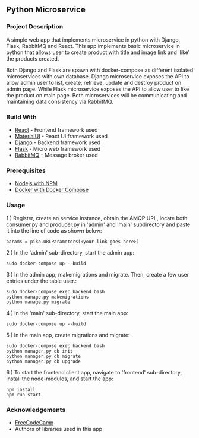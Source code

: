 ## Python Microservice

### Project Description
A simple web app that implements microservice in python with Django, Flask, RabbitMQ and React.
This app implements basic microservice in python that allows user to create product with title and image link and 'like' 
the products created. 

Both Django and Flask are spawn with docker-compose as different isolated microservices with own database. 
Django microservice exposes the API to allow admin user to list, create, retrieve, update and destroy product on admin page.
While Flask microservice exposes the API to allow user to like the product on main page. Both microservices will be communicating 
and maintaining data consistency via RabbitMQ.

### Build With
- [React](https://reactjs.org) - Frontend framework used
- [MaterialUI](https://material-ui.com) - React UI framework used
- [Django](https://www.djangoproject.com/) - Backend framework used
- [Flask](https://flask.palletsprojects.com/en/1.1.x/) - Micro web framework used
- [RabbitMQ](https://www.rabbitmq.com/) - Message broker used

### Prerequisites
 - [Nodejs with NPM](https://nodejs.org/en/download/package-manager/)
 - [Docker with Docker Compose](https://docs.docker.com/get-docker/) 

### Usage
1 ) Register, create an service instance, obtain the AMQP URL, locate both consumer.py and producer.py in 'admin' and 
'main' subdirectory and paste it into the line of code as shown below:
```
params = pika.URLParameters(<your link goes here>)
```

2 ) In the 'admin' sub-directory, start the admin app:
```
sudo docker-compose up --build
```

3 ) In the admin app, makemigrations and migrate. 
Then, create a few user entries under the table user.:
```
sudo docker-compose exec backend bash
python manage.py makemigrations
python manage.py migrate
```

4 ) In the 'main' sub-directory, start the main app:
```
sudo docker-compose up --build
```

5 ) In the main app, create migrations and migrate:
```
sudo docker-compose exec backend bash
python manager.py db init
python manager.py db migrate
python manager.py db upgrade
```

6 ) To start the frontend client app, navigate to 'frontend' sub-directory, install the node-modules, and start the app:
```
npm install 
npm run start
```

### Acknowledgements
- [FreeCodeCamp](https://www.freecodecamp.org/)
- Authors of libraries used in this app
